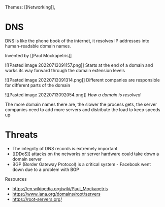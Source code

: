 Themes: [[Networking]], 

# DNS
DNS is like the phone book of the internet, it resolves IP addresses into human-readable domain names.

Invented by [[Paul Mockapetris]]

![[Pasted image 20220713091157.png]]
Starts at the end of a domain and works its way forward through the domain extension levels

![[Pasted image 20220713091314.png]]
Different companies are responsible for different parts of the domain

![[Pasted image 20220713092054.png]]
*How a domain is resolved*

The more domain names there are, the slower the process gets, the server companies need to add more servers and distribute the load to keep speeds up

# Threats
- The integrity of DNS records is extremely important
- [[DDoS]] attacks on the networks or server hardware could take down a domain server
- BGP (Border Gateway Protocol) is a critical system - Facebook went down due to a problem with BGP

Resources
- https://en.wikipedia.org/wiki/Paul_Mockapetris
- https://www.iana.org/domains/root/servers
- https://root-servers.org/